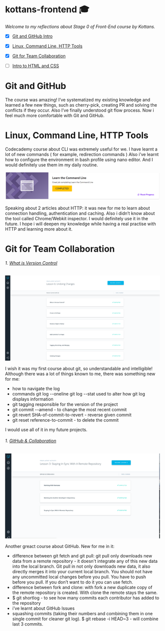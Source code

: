 # kottans-frontend :mortar_board:

_Welcome to my reflections about Stage 0 of Front-End course by Kottans._

 - [x] [Git and GitHub Intro](https://github.com/kottans/frontend/blob/master/tasks/git-intro.md)
 - [x] [Linux, Command Line, HTTP Tools](https://github.com/kottans/frontend/blob/master/tasks/linux-cli-http.md)
 - [x] [Git for Team Collaboration](https://github.com/kottans/frontend/blob/master/tasks/git-collaboration.md)
 - [ ] [Intro to HTML and CSS](https://github.com/kottans/frontend/blob/master/tasks/html-css-intro.md)


Git and GitHub
=======

The course was amazing! I’ve systematized my existing knowledge and learned a few new things, such as cherry-pick,  creating PR and solving the conflicts if they occur. Also I’ve finally understood git flow process. Now i feel much more comfortable with Git and GitHub.  

Linux, Command Line, HTTP Tools
=======

Codecademy course about CLI was extremely useful for we.  I have learnt a lot of new commands ( for example,  redirection commands ) Also i’ve learnt how to configure the environment in bash profile using nano editor. And I would definitely use them im my daily routine. 

![cli](task_linux_cli/cli.png)

Speaking about 2 articles about HTTP: it was new for me to learn about connection handling,  authentication and caching. Also i didn’t know about the tool called Chrome/Webkit inspector.  I would definitely use it in the future. I hope i will deepen my knowledge while having a real practise with HTTP and learning more about it. 

Git for Team Collaboration
=======

###### 1. [What is Version Control](https://classroom.udacity.com/courses/ud123/)

![git-collab](task_git_collaboration/git1.png)

I wish it was my first course about git, so understandable and intelligible! 
Although there was a lot of things known to me, there was something new for me:

* how to navigate the log
* commands  git log --oneline git log --stat used to  alter how git log displays information
* git tagging responsible for the version of the project
* git commit --amend - to change the most recent commit
* git revert SHA-of-commit-to-revert - reverse given commit
* git reset reference-to-commit - to delete the commit 

I would use all of it in my future projects.

###### 1. [GitHub & Collaboration](https://classroom.udacity.com/courses/ud456)

![github](task_git_collaboration/git2.png)

Another greact course about GitHub. New for me in it:

* difference between git fetch and git pull:  git pull only downloads new data from a remote repository -  it doesn't integrate any of this new data into the local branch. Git pull in not only downloads new data, it also directly merges it into your current local branch. You should not have any uncommitted local changes before you pull. You have to push before you pull. If you don’t want to do it you can use fetch. 
* difference between fork and clone: with fork a new duplicate copy of the remote repository is created. With clone the remote stays the same.
* $ git shortlog -  to see how many commits each contributor has added to the repository
* i’ve learnt about GitHub Issues
* squashing commits (taking their numbers and combining them in one single commit for cleaner git log). $ git rebase -i HEAD~3 - will combine last 3 commits.